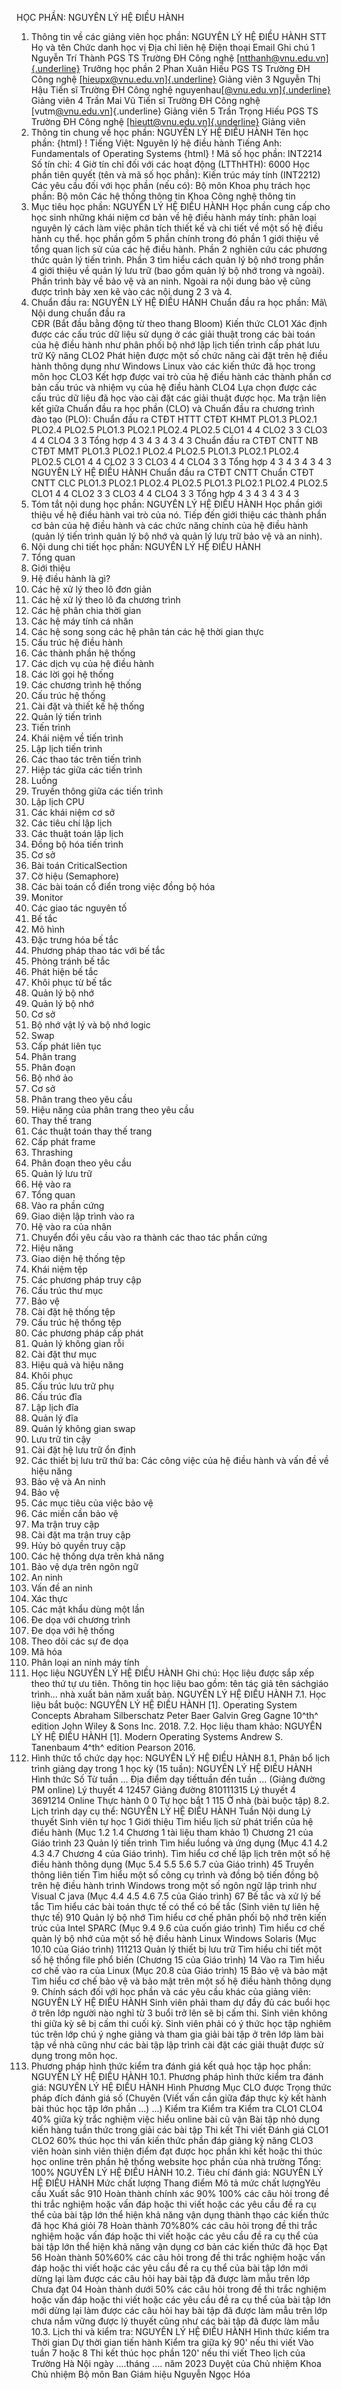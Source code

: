 HỌC PHẦN: NGUYÊN LÝ HỆ ĐIỀU HÀNH
1. Thông tin về các giảng viên học phần: NGUYÊN LÝ HỆ ĐIỀU HÀNH
STT Họ và tên Chức danh học vị Địa chỉ liên hệ Điện thoại Email Ghi chú 1 Nguyễn Trí Thành PGS TS Trường ĐH Công nghệ [[ntthanh\@vnu.edu.vn]{.underline}](mailto:ntthanh@vnu.edu.vn) Trưởng học phần
2 Phan Xuân Hiếu PGS TS Trường ĐH Công nghệ [[hieupx\@vnu.edu.vn]{.underline}](mailto:hieupx@vnu.edu.vn) Giảng viên
3 Nguyễn Thị Hậu Tiến sĩ Trường ĐH Công nghệ nguyenhau[[\@vnu.edu.vn]{.underline}](mailto:haunt@vnu.edu.vn) Giảng viên
4 Trần Mai Vũ Tiến sĩ Trường ĐH Công nghệ [vutm[\@vnu.edu.vn](mailto:trongld@vnu.edu.vn)]{.underline} Giảng viên
5 Trần Trọng Hiếu PGS TS Trường ĐH Công nghệ [[hieutt\@vnu.edu.vn]{.underline}](mailto:hieutt@vnu.edu.vn) Giảng viên
2. Thông tin chung về học phần: NGUYÊN LÝ HỆ ĐIỀU HÀNH Tên học phần:
{html}
! Tiếng Việt: Nguyên lý hệ điều hành Tiếng Anh: Fundamentals of Operating Systems
{html}
! Mã số học phần: INT2214 Số tín chỉ: 4 Giờ tín chỉ đối với các hoạt động (LTThHTH): 6000 Học phần tiên quyết (tên và mã số học phần): Kiến trúc máy tính
(INT2212) Các yêu cầu đối với học phần (nếu có): Bộ môn Khoa phụ trách học phần: Bộ môn Các hệ thống thông tin Khoa
Công nghệ thông tin
3. Mục tiêu học phần: NGUYÊN LÝ HỆ ĐIỀU HÀNH
Học phần cung cấp cho học sinh những khái niệm cơ bản về hệ điều hành
máy tính: phân loại nguyên lý cách làm việc phân tích thiết kế và chi
tiết về một số hệ điều hành cụ thể. học phần gồm 5 phần chính trong đó
phần 1 giới thiệu về tổng quan lịch sử của các hệ điều hành. Phần 2
nghiên cứu các phương thức quản lý tiến trình. Phần 3 tìm hiểu cách quản
lý bộ nhớ trong phần 4 giới thiệu về quản lý lưu trữ (bao gồm quản lý
bộ nhớ trong và ngoài). Phần trình bày về bảo vệ và an ninh. Ngoài ra
nội dung bảo vệ cũng được trình bày xen kẽ vào các nội dung 2 3 và 4.
4. Chuẩn đầu ra: NGUYÊN LÝ HỆ ĐIỀU HÀNH
Chuẩn đầu ra học phần: Mã\ Nội dung chuẩn đầu ra\
CĐR (Bắt đầu bằng động từ theo thang Bloom) Kiến thức
CLO1 Xác định được các cấu trúc dữ liệu sử dụng ở các giải thuật trong các bài toán của hệ điều hành như phân phối bộ nhớ lập lịch tiến trình cấp phát lưu trữ
Kỹ năng
CLO2 Phát hiện được một số chức năng cài đặt trên hệ điều hành thông dụng như Windows Linux vào các kiến thức đã học trong môn học
CLO3 Kết hợp được vai trò của hệ điều hành các thành phần cơ bản cấu trúc và nhiệm vụ của hệ điều hành
CLO4 Lựa chọn được các cấu trúc dữ liệu đã học vào cài đặt các giải thuật được học. Ma trận liên kết giữa Chuẩn đầu ra học phần (CLO) và Chuẩn đầu ra
chương trình đào tạo (PLO):
Chuẩn đầu ra CTĐT HTTT CTĐT KHMT PLO1.3 PLO2.1 PLO2.4 PLO2.5 PLO1.3 PLO2.1 PLO2.4 PLO2.5
CLO1 4 4
CLO2 3 3
CLO3 4 4
CLO4 3 3
Tổng hợp 4 3 4 3 4 3 4 3
Chuẩn đầu ra CTĐT CNTT NB CTĐT MMT PLO1.3 PLO2.1 PLO2.4 PLO2.5 PLO1.3 PLO2.1 PLO2.4 PLO2.5
CLO1 4 4
CLO2 3 3
CLO3 4 4
CLO4 3 3
Tổng hợp 4 3 4 3 4 3 4 3
NGUYÊN LÝ HỆ ĐIỀU HÀNH
Chuẩn đầu ra CTĐT CNTT Chuẩn CTĐT CNTT CLC PLO1.3 PLO2.1 PLO2.4 PLO2.5 PLO1.3 PLO2.1 PLO2.4 PLO2.5
CLO1 4 4
CLO2 3 3
CLO3 4 4
CLO4 3 3
Tổng hợp 4 3 4 3 4 3 4 3
5. Tóm tắt nội dung học phần: NGUYÊN LÝ HỆ ĐIỀU HÀNH
Học phần giới thiệu về hệ điều hành vai trò của nó. Tiếp đến giới thiệu
các thành phần cơ bản của hệ điều hành và các chức năng chính của hệ
điều hành (quản lý tiến trình quản lý bộ nhớ và quản lý lưu trữ bảo vệ
và an ninh).
6. Nội dung chi tiết học phần: NGUYÊN LÝ HỆ ĐIỀU HÀNH
1. Tổng quan
1. Giới thiệu
1. Hệ điều hành là gì?
2. Các hệ xử lý theo lô đơn giản
3. Các hệ xử lý theo lô đa chương trình
4. Các hệ phân chia thời gian
5. Các hệ máy tính cá nhân
6. Các hệ song song các hệ phân tán các hệ thời gian thực
2. Cấu trúc hệ điều hành
1. Các thành phần hệ thống
2. Các dịch vụ của hệ điều hành
3. Các lời gọi hệ thống
4. Các chương trình hệ thống
5. Cấu trúc hệ thống
6. Cài đặt và thiết kế hệ thống
2. Quản lý tiến trình
1. Tiến trình
1. Khái niệm về tiến trình
2. Lập lịch tiến trình
3. Các thao tác trên tiến trình
4. Hiệp tác giữa các tiến trình
5. Luồng
6. Truyền thông giữa các tiến trình
2. Lập lịch CPU
1. Các khái niệm cơ sở
2. Các tiêu chí lập lịch
3. Các thuật toán lập lịch
3. Đồng bộ hóa tiến trình
1. Cơ sở
2. Bài toán CriticalSection
3. Cờ hiệu (Semaphore)
4. Các bài toán cổ điển trong việc đồng bộ hóa
5. Monitor
6. Các giao tác nguyên tố
4. Bế tắc
1. Mô hình
2. Đặc trưng hóa bế tắc
3. Phương pháp thao tác với bế tắc
4. Phòng tránh bế tắc
5. Phát hiện bế tắc
6. Khôi phục từ bế tắc
3. Quản lý bộ nhớ
1. Quản lý bộ nhớ
1. Cơ sở
2. Bộ nhớ vật lý và bộ nhớ logic
3. Swap
4. Cấp phát liên tục
5. Phân trang
6. Phân đoạn
2. Bộ nhớ ảo
1. Cơ sở
2. Phân trang theo yêu cầu
3. Hiệu năng của phân trang theo yêu cầu
4. Thay thế trang
5. Các thuật toán thay thế trang
6. Cấp phát frame
7. Thrashing
8. Phân đoạn theo yêu cầu
4. Quản lý lưu trữ
1. Hệ vào ra
1. Tổng quan
2. Vào ra phần cứng
3. Giao diện lập trình vào ra
4. Hệ vào ra của nhân
5. Chuyển đổi yêu cầu vào ra thành các thao tác phần cứng
6. Hiệu năng
2. Giao diện hệ thống tệp
1. Khái niệm tệp
2. Các phương pháp truy cập
3. Cấu trúc thư mục
4. Bảo vệ
3. Cài đặt hệ thống tệp
1. Cấu trúc hệ thống tệp
2. Các phương pháp cấp phát
3. Quản lý không gian rỗi
4. Cài đặt thư mục
5. Hiệu quả và hiệu năng
6. Khôi phục
4. Cấu trúc lưu trữ phụ
1. Cấu trúc đĩa
2. Lập lịch đĩa
3. Quản lý đĩa
4. Quản lý không gian swap
5. Lưu trữ tin cậy
6. Cài đặt hệ lưu trữ ổn định
7. Các thiết bị lưu trữ thứ ba: Các công việc của hệ điều hành
và vấn đề về hiệu năng
5. Bảo vệ và An ninh
1. Bảo vệ
1. Các mục tiêu của việc bảo vệ
2. Các miền cần bảo vệ
3. Ma trận truy cập
4. Cài đặt ma trận truy cập
5. Hủy bỏ quyền truy cập
6. Các hệ thống dựa trên khả năng
7. Bảo vệ dựa trên ngôn ngữ
2. An ninh
1. Vấn đề an ninh
2. Xác thực
3. Các mật khẩu dùng một lần
4. Đe dọa với chương trình
5. Đe dọa với hệ thống
6. Theo dõi các sự đe dọa
7. Mã hóa
8. Phân loại an ninh máy tính
7. Học liệu NGUYÊN LÝ HỆ ĐIỀU HÀNH
Ghi chú: Học liệu được sắp xếp theo thứ tự ưu tiên. Thông tin học liệu bao gồm: tên tác giả tên sáchgiáo trình... nhà xuất bản năm xuất bản. NGUYÊN LÝ HỆ ĐIỀU HÀNH
7.1. Học liệu bắt buộc: NGUYÊN LÝ HỆ ĐIỀU HÀNH \[1\]. Operating System Concepts Abraham Silberschatz Peter Baer Galvin Greg Gagne 10^th^ edition John Wiley & Sons Inc. 2018.
7.2. Học liệu tham khảo: NGUYÊN LÝ HỆ ĐIỀU HÀNH \[1\]. Modern Operating Systems Andrew S. Tanenbaum 4^th^ edition
Pearson 2016.
8. Hình thức tổ chức dạy học: NGUYÊN LÝ HỆ ĐIỀU HÀNH
8.1. Phân bổ lịch trình giảng dạy trong 1 học kỳ (15 tuần): NGUYÊN LÝ HỆ ĐIỀU HÀNH Hình thức Số Từ tuần ... Địa điểm dạy tiếttuần đến tuần ... (Giảng đường PM online) Lý thuyết 4 12457 Giảng đường 810111315 Lý thuyết 4 3691214 Online Thực hành 0 0 Tự học bắt 1 115 Ở nhà (bài buộc tập) 8.2. Lịch trình dạy cụ thể: NGUYÊN LÝ HỆ ĐIỀU HÀNH Tuần Nội dung Lý thuyết Sinh viên tự học 1 Giới thiệu Tìm hiểu lịch sử phát triển của hệ điều hành (Mục 1.2 1.4 Chương 1 tài liệu tham khảo 1) Chương 21 của Giáo trình 23 Quản lý tiến trình Tìm hiểu luồng và ứng dụng (Mục 4.1 4.2 4.3 4.7 Chương 4 của Giáo trình). Tìm hiểu cơ chế lập lịch trên một số hệ điều hành thông dụng (Mục 5.4 5.5 5.6 5.7 của Giáo trình) 45 Truyền thông liên tiến Tìm hiểu một số công cụ trình và đồng bộ tiến đồng bộ trên hệ điều hành trình Windows trong một số ngôn ngữ lập trình như Visual C java (Mục 4.4 4.5 4.6 7.5 của Giáo trình) 67 Bế tắc và xử lý bế tắc Tìm hiểu các bài toán thực tế có thể có bế tắc (Sinh viên tự liên hệ thực tế) 910 Quản lý bộ nhớ Tìm hiểu cơ chế phân phối bộ nhớ trên kiến trúc của Intel SPARC (Mục 9.4 9.6 của cuốn giáo trình) Tìm hiểu cơ chế quản lý bộ nhớ của một số hệ điều hành Linux Windows Solaris (Mục 10.10 của Giáo trình) 111213 Quản lý thiết bị lưu trữ Tìm hiểu chi tiết một số hệ thống file phổ biến (Chương 15 của Giáo trình) 14 Vào ra Tìm hiểu cơ chế vào ra của Linux (Mục 20.8 của Giáo trình) 15 Bảo vệ và bảo mật Tìm hiểu cơ chế bảo vệ và bảo mật trên một số hệ điều hành thông dụng 9. Chính sách đối với học phần và các yêu cầu khác của giảng viên: NGUYÊN LÝ HỆ ĐIỀU HÀNH
Sinh viên phải tham dự đầy đủ các buổi học ở trên lớp người nào nghỉ từ
3 buổi trở lên sẽ bị cấm thi. Sinh viên không thi giữa kỳ sẽ bị cấm thi
cuối kỳ. Sinh viên phải có ý thức học tập nghiêm túc trên lớp chú ý
nghe giảng và tham gia giải bài tập ở trên lớp làm bài tập về nhà cũng
như các bài tập lập trình cài đặt các giải thuật được sử dụng trong môn
học.
10. Phương pháp hình thức kiểm tra đánh giá kết quả học tập học phần: NGUYÊN LÝ HỆ ĐIỀU HÀNH
10.1. Phương pháp hình thức kiểm tra đánh giá: NGUYÊN LÝ HỆ ĐIỀU HÀNH Hình Phương Mục CLO được Trọng thức pháp đích đánh giá số (Chuyên (Viết vấn cần giữa đáp thực kỳ kết hành bài thúc học tập lớn phần ...) ...) Kiểm tra Kiểm tra Kiểm tra CLO1 CLO4 40% giữa kỳ trắc nghiệm việc hiểu online bài cũ vận Bài tập nhỏ dụng kiến hàng tuần thức trong giải các bài tập Thi kết Thi viết Đánh giá CLO1 CLO2 60% thúc học thi vấn kiến thức phần đáp giảng kỹ năng CLO3 viên hoàn sinh viên thiện điểm đạt được học phần khi kết hoặc thi thúc học online trên phần hệ thống website học phần của nhà trường Tổng: 100% NGUYÊN LÝ HỆ ĐIỀU HÀNH 10.2. Tiêu chí đánh giá: NGUYÊN LÝ HỆ ĐIỀU HÀNH Mức chất lượng Thang điểm Mô tả mức chất lượngYêu cầu Xuất sắc 910 Hoàn thành chính xác 90% 100% các câu hỏi trong đề thi trắc nghiệm hoặc vấn đáp hoặc thi viết hoặc các yêu cầu đề ra cụ thể của bài tập lớn thể hiện khả năng vận dụng thành thạo các kiến thức đã học
Khá giỏi 78 Hoàn thành 70%80% các câu hỏi trong đề thi trắc nghiệm hoặc vấn đáp hoặc thi viết hoặc các yêu cầu đề ra cụ thể của bài tập lớn thể hiện khả năng vận dụng cơ bản các kiến thức đã học
Đạt 56 Hoàn thành 50%60% các câu hỏi trong đề thi trắc nghiệm hoặc vấn đáp hoặc thi viết hoặc các yêu cầu đề ra cụ thể của bài tập lớn mới dừng lại làm được các câu hỏi hay bài tập đã được làm mẫu trên lớp
Chưa đạt 04 Hoàn thành dưới 50% các câu hỏi trong đề thi trắc nghiệm hoặc vấn đáp hoặc thi viết hoặc các yêu cầu đề ra cụ thể của bài tập lớn mới dừng lại làm được các câu hỏi hay bài tập đã được làm mẫu trên lớp chưa nắm vững được lý thuyết cũng như các bài tập đã được làm mẫu
10.3. Lịch thi và kiểm tra: NGUYÊN LÝ HỆ ĐIỀU HÀNH Hình thức kiểm tra Thời gian Dự thời gian tiến hành Kiểm tra giữa kỳ 90' nếu thi viết Vào tuần 7 hoặc 8
Thi kết thúc học phần 120' nếu thi viết Theo lịch của Trường Hà Nội ngày ....tháng .... năm 2023 Duyệt của Chủ nhiệm Khoa Chủ nhiệm Bộ môn Ban Giám hiệu Nguyễn Ngọc Hóa 